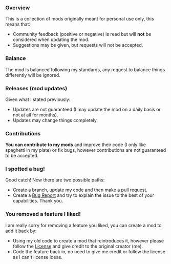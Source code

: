 ### Overview
This is a collection of mods originally meant for personal use only, this means that:
- Community feedback (positive or negative) is read but will **not** be considered when updating the mod.
- Suggestions may be given, but requests will not be accepted.

### Balance
The mod is balanced following my standards, any request to balance things differently will be ignored.

### Releases (mod updates)
Given what I stated previously:
- Updates are not guaranteed (I may update the mod on a daily basis or not at all for months).
- Updates may change things completely.

### Contributions
**You can contribute to my mods** and improve their code (I only like spaghetti in my plate) or fix bugs, however contributions are not guaranteed to be accepted.

### I spotted a bug!
Good catch! Now there are two possible paths:
- Create a branch, update my code and then make a pull request.
- Create a [Bug Report](https://github.com/riddemon/StellarisMods/issues) and try to explain the issue to the best of your capabilities.
Thank you.

### You removed a feature I liked!
I am really sorry for removing a feature you liked, you can create a mod to add it back by:
- Using my old code to create a mod that reintroduces it, however please follow the [License](https://github.com/riddemon/StellarisMods?tab=GPL-3.0-1-ov-file#readme) and give credit to the original creator (me).
- Code the feature back in, no need to give me credit or follow the license as I can't license ideas.
